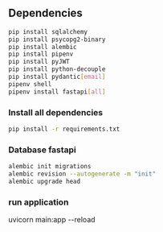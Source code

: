 ## Dependencies

```Bash
pip install sqlalchemy
pip install psycopg2-binary
pip install alembic
pip install pipenv
pip install pyJWT
pip install python-decouple
pip install pydantic[email]
pipenv shell
pipenv install fastapi[all]
```

### Install all dependencies
```Bash
pip install -r requirements.txt
```
### Database fastapi

```Bash
alembic init migrations
alembic revision --autogenerate -m "init"
alembic upgrade head
```

### run application
uvicorn main:app --reload
